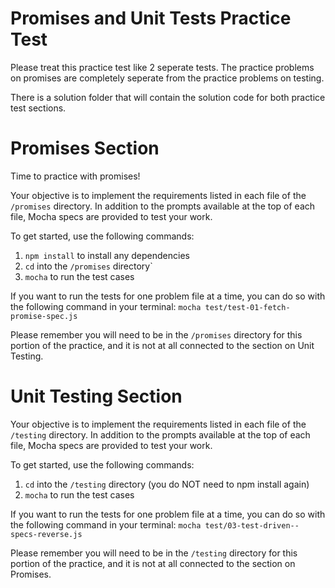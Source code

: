 # Promises and Unit Tests Practice Test

Please treat this practice test like 2 seperate tests.  The practice problems 
on promises are completely seperate from the practice problems on testing.

There is a solution folder that will contain the solution code for both practice
test sections.

# Promises Section

Time to practice with promises!

Your objective is to implement the requirements listed in each file of the
`/promises` directory. In addition to the prompts available at the top of each
file, Mocha specs are provided to test your work.

To get started, use the following commands:

1. `npm install` to install any dependencies
2. `cd` into the `/promises` directory`
3. `mocha` to run the test cases

If you want to run the tests for one problem file at a time, you can do so 
with the following command in your terminal:
    `mocha test/test-01-fetch-promise-spec.js`

Please remember you will need to be in the `/promises` directory for this portion
of the practice, and it is not at all connected to the section on Unit Testing.


# Unit Testing Section

Your objective is to implement the requirements listed in each file of the
`/testing` directory. In addition to the prompts available at the top of each
file, Mocha specs are provided to test your work.

To get started, use the following commands:

1. `cd` into the `/testing` directory (you do NOT need to npm install again)
2. `mocha` to run the test cases

If you want to run the tests for one problem file at a time, you can do so 
with the following command in your terminal:
    `mocha test/03-test-driven--specs-reverse.js`

Please remember you will need to be in the `/testing` directory for this portion
of the practice, and it is not at all connected to the section on Promises.

